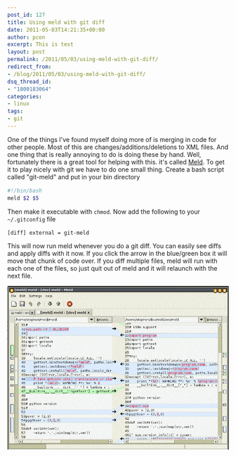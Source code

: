 ```yaml
---
post_id: 127
title: Using meld with git diff
date: 2011-05-03T14:21:35+00:00
author: pcon
excerpt: This is test
layout: post
permalink: /2011/05/03/using-meld-with-git-diff/
redirect_from:
- /blog/2011/05/03/using-meld-with-git-diff/
dsq_thread_id:
- "1800183064"
categories:
- linux
tags:
- git
---
```

One of the things I've found myself doing more of is merging in code for other people.  Most of this are changes/additions/deletions to XML files.  And one thing that is really annoying to do is doing these by hand.  Well, fortunately there is a great tool for helping with this.  it's called [Meld](http://meld.sourceforge.net/).  To get it to play nicely with git we have to do one small thing.  Create a bash script called "git-meld" and put in your bin directory

<!--more-->

```bash
#!/bin/bash
meld $2 $5
```

Then make it executable with `chmod`.  Now add the following to your `~/.gitconfig` file

```
[diff] external = git-meld
```

This will now run meld whenever you do a git diff.  You can easily see diffs and apply diffs with it now.  If you click the arrow in the blue/green box it will move that chunk of code over.  If you diff multiple files, meld will run with each one of the files, so just quit out of meld and it will relaunch with the next file.

![Meld](/assets/img/2011/05/03/meld.png)